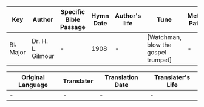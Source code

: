 Key | Author   | Specific Bible Passage     |Hymn Date |Author's life |Tune |Metrical Pattern   |Composer/Source
-- | --------- | ---------------------------|----------|--------------|-----|-------------------|-------------  
B♭ Major |Dr. H. L. Gilmour |- |1908 |- |[Watchman, blow the gospel trumpet] |- |Wm. J. Kirkpatrick

Original Language | Translater | Translation Date   | Translater's Life  
----------------- | --------- | --------------------|-------------     
\- |- |- |-

